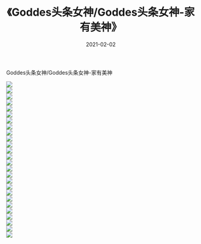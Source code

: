 ﻿---
layout: post
title:  《Goddes头条女神/Goddes头条女神-家有美神》
date:   2021-02-02
img: http://img.660000.xyz/Sharelink/网络美图/2021/Goddes头条女神/Goddes头条女神-家有美神/000.jpg
categories: [美女, 清纯, 唯美]
---

Goddes头条女神/Goddes头条女神-家有美神

 ![](http://img.660000.xyz/Sharelink/网络美图/2021/Goddes头条女神/Goddes头条女神-家有美神/001.jpg) <br>![](http://img.660000.xyz/Sharelink/网络美图/2021/Goddes头条女神/Goddes头条女神-家有美神/002.jpg) <br>![](http://img.660000.xyz/Sharelink/网络美图/2021/Goddes头条女神/Goddes头条女神-家有美神/003.jpg) <br>![](http://img.660000.xyz/Sharelink/网络美图/2021/Goddes头条女神/Goddes头条女神-家有美神/004.jpg) <br>![](http://img.660000.xyz/Sharelink/网络美图/2021/Goddes头条女神/Goddes头条女神-家有美神/005.jpg) <br>![](http://img.660000.xyz/Sharelink/网络美图/2021/Goddes头条女神/Goddes头条女神-家有美神/006.jpg) <br>![](http://img.660000.xyz/Sharelink/网络美图/2021/Goddes头条女神/Goddes头条女神-家有美神/007.jpg) <br>![](http://img.660000.xyz/Sharelink/网络美图/2021/Goddes头条女神/Goddes头条女神-家有美神/008.jpg) <br>![](http://img.660000.xyz/Sharelink/网络美图/2021/Goddes头条女神/Goddes头条女神-家有美神/009.jpg) <br>![](http://img.660000.xyz/Sharelink/网络美图/2021/Goddes头条女神/Goddes头条女神-家有美神/010.jpg) <br>![](http://img.660000.xyz/Sharelink/网络美图/2021/Goddes头条女神/Goddes头条女神-家有美神/011.jpg) <br>![](http://img.660000.xyz/Sharelink/网络美图/2021/Goddes头条女神/Goddes头条女神-家有美神/012.jpg) <br>![](http://img.660000.xyz/Sharelink/网络美图/2021/Goddes头条女神/Goddes头条女神-家有美神/013.jpg) <br>![](http://img.660000.xyz/Sharelink/网络美图/2021/Goddes头条女神/Goddes头条女神-家有美神/014.jpg) <br>![](http://img.660000.xyz/Sharelink/网络美图/2021/Goddes头条女神/Goddes头条女神-家有美神/015.jpg) <br>![](http://img.660000.xyz/Sharelink/网络美图/2021/Goddes头条女神/Goddes头条女神-家有美神/016.jpg) <br>![](http://img.660000.xyz/Sharelink/网络美图/2021/Goddes头条女神/Goddes头条女神-家有美神/017.jpg) <br>![](http://img.660000.xyz/Sharelink/网络美图/2021/Goddes头条女神/Goddes头条女神-家有美神/018.jpg) <br>![](http://img.660000.xyz/Sharelink/网络美图/2021/Goddes头条女神/Goddes头条女神-家有美神/019.jpg) <br>![](http://img.660000.xyz/Sharelink/网络美图/2021/Goddes头条女神/Goddes头条女神-家有美神/020.jpg) <br>![](http://img.660000.xyz/Sharelink/网络美图/2021/Goddes头条女神/Goddes头条女神-家有美神/021.jpg) <br>![](http://img.660000.xyz/Sharelink/网络美图/2021/Goddes头条女神/Goddes头条女神-家有美神/022.jpg) <br>![](http://img.660000.xyz/Sharelink/网络美图/2021/Goddes头条女神/Goddes头条女神-家有美神/023.jpg) <br>![](http://img.660000.xyz/Sharelink/网络美图/2021/Goddes头条女神/Goddes头条女神-家有美神/024.jpg) <br>![](http://img.660000.xyz/Sharelink/网络美图/2021/Goddes头条女神/Goddes头条女神-家有美神/025.jpg) <br>![](http://img.660000.xyz/Sharelink/网络美图/2021/Goddes头条女神/Goddes头条女神-家有美神/026.jpg) <br>